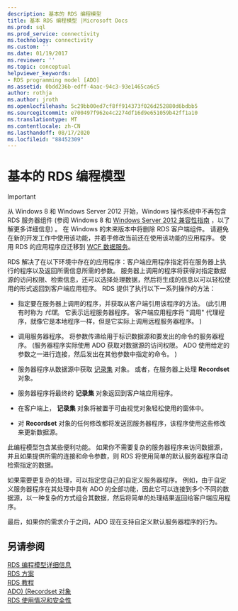 ```yaml
---
description: 基本的 RDS 编程模型
title: 基本 RDS 编程模型 |Microsoft Docs
ms.prod: sql
ms.prod_service: connectivity
ms.technology: connectivity
ms.custom: ''
ms.date: 01/19/2017
ms.reviewer: ''
ms.topic: conceptual
helpviewer_keywords:
- RDS programming model [ADO]
ms.assetid: 0bdd236b-edff-4aac-94c3-93e1465ca6c5
author: rothja
ms.author: jroth
ms.openlocfilehash: 5c29bb00ed7cf8ff914373f026d252880d6bdbb5
ms.sourcegitcommit: e700497f962e4c2274df16d9e651059b42ff1a10
ms.translationtype: MT
ms.contentlocale: zh-CN
ms.lasthandoff: 08/17/2020
ms.locfileid: "88452309"
---
```

# <a name="basic-rds-programming-model"></a>基本的 RDS 编程模型
> [!IMPORTANT]
>  从 Windows 8 和 Windows Server 2012 开始，Windows 操作系统中不再包含 RDS 服务器组件 (参阅 Windows 8 和 [Windows Server 2012 兼容性指南](https://www.microsoft.com/download/details.aspx?id=27416) ，以了解更多详细信息) 。 在 Windows 的未来版本中将删除 RDS 客户端组件。 请避免在新的开发工作中使用该功能，并着手修改当前还在使用该功能的应用程序。 使用 RDS 的应用程序应迁移到 [WCF 数据服务](https://go.microsoft.com/fwlink/?LinkId=199565)。  
  
 RDS 解决了在以下环境中存在的应用程序：客户端应用程序指定将在服务器上执行的程序以及返回所需信息所需的参数。 服务器上调用的程序将获得对指定数据源的访问权限、检索信息，还可以选择处理数据，然后将生成的信息以可以轻松使用的形式返回到客户端应用程序。 RDS 提供了执行以下一系列操作的方法：  
  
-   指定要在服务器上调用的程序，并获取从客户端引用该程序的方法。  (此引用有时称为 *代理*。 它表示远程服务器程序。 客户端应用程序将 "调用" 代理程序，就像它是本地程序一样，但是它实际上调用远程服务器程序。 )   
  
-   调用服务器程序。 将参数传递给用于标识数据源和要发出的命令的服务器程序。  (服务器程序实际使用 ADO 获取对数据源的访问权限。 ADO 使用给定的参数之一进行连接，然后发出在其他参数中指定的命令。 )   
  
-   服务器程序从数据源中获取 [记录集](../../../ado/reference/ado-api/recordset-object-ado.md) 对象。 或者，在服务器上处理 **Recordset** 对象。  
  
-   服务器程序将最终的 **记录集** 对象返回到客户端应用程序。  
  
-   在客户端上， **记录集** 对象将被置于可由视觉对象轻松使用的窗体中。  
  
-   对 **Recordset** 对象的任何修改都将发送回服务器程序，该程序使用这些修改来更新数据源。  
  
 此编程模型包含某些便利功能。 如果你不需要复杂的服务器程序来访问数据源，并且如果提供所需的连接和命令参数，则 RDS 将使用简单的默认服务器程序自动检索指定的数据。  
  
 如果需要更复杂的处理，可以指定您自己的自定义服务器程序。 例如，由于自定义服务器程序在其处理中具有 ADO 的全部功能，因此它可以连接到多个不同的数据源，以一种复杂的方式组合其数据，然后将简单的处理结果返回给客户端应用程序。  
  
 最后，如果你的需求介于之间，ADO 现在支持自定义默认服务器程序的行为。  
  
## <a name="see-also"></a>另请参阅  
 [RDS 编程模型详细信息](../../../ado/guide/remote-data-service/rds-programming-model-in-detail.md)   
 [RDS 方案](../../../ado/guide/remote-data-service/rds-scenario.md)   
 [RDS 教程](../../../ado/guide/remote-data-service/rds-tutorial.md)   
 [ADO)  (Recordset 对象 ](../../../ado/reference/ado-api/recordset-object-ado.md)   
 [RDS 使用情况和安全性](../../../ado/guide/remote-data-service/rds-usage-and-security.md)


